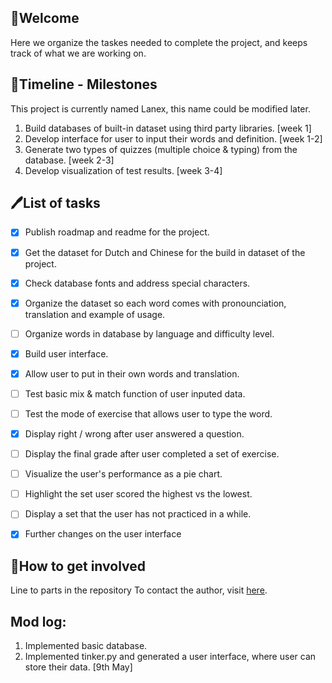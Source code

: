 ## 🌷Welcome

Here we organize the taskes needed to complete the project, and keeps track of what we are working on. 

## 💠Timeline - Milestones
This project is currently named Lanex, this name could be modified later.
1. Build databases of built-in dataset using third party libraries. [week 1]
2. Develop interface for user to input their words and definition. [week 1-2]
4. Generate two types of quizzes (multiple choice & typing) from the database. [week 2-3]
5. Develop visualization of test results. [week 3-4]

 
## 🖊️List of tasks

* [x] Publish roadmap and readme for the project.
* [x] Get the dataset for Dutch and Chinese for the build in dataset of the project.
* [x] Check database fonts and address special characters.
* [x] Organize the dataset so each word comes with pronounciation, translation and example of usage.
* [ ] Organize words in database by language and difficulty level.
* [x] Build user interface.
* [x] Allow user to put in their own words and translation.
* [ ] Test basic mix & match function of user inputed data.
* [ ] Test the mode of exercise that allows user to type the word.
* [x] Display right / wrong after user answered a question.
* [ ] Display the final grade after user completed a set of exercise.
* [ ] Visualize the user's performance as a pie chart.
* [ ] Highlight the set user scored the highest vs the lowest.
* [ ] Display a set that the user has not practiced in a while. 
* [x] Further changes on the user interface


## 📨How to get involved
Line to parts in the repository
To contact the author, visit [here](https://github.com/XiaoyueLenax/Advanced_Py/blob/main/README.md). 


## Mod log:
1. Implemented basic database.
2. Implemented tinker.py and generated a user interface, where user can store their data. [9th May]
